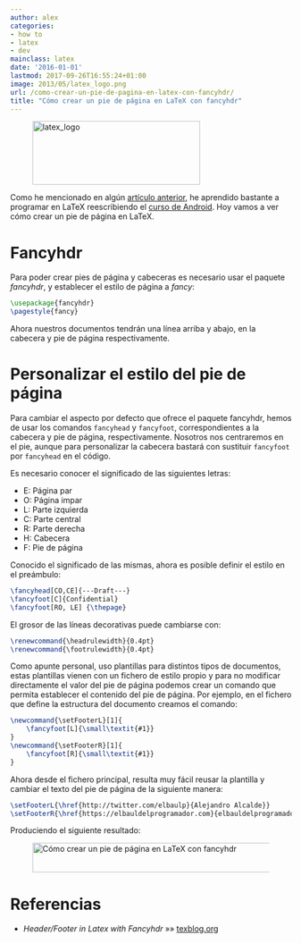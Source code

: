 ```yaml
---
author: alex
categories:
- how to
- latex
- dev
mainclass: latex
date: '2016-01-01'
lastmod: 2017-09-26T16:55:24+01:00
image: 2013/05/latex_logo.png
url: /como-crear-un-pie-de-pagina-en-latex-con-fancyhdr/
title: "Cómo crear un pie de página en LaTeX con fancyhdr"
---
```


<figure>
    <img sizes="(min-width: 300px) 300px, 100vw" on="tap:lightbox1" role="button" tabindex="0" layout="responsive" src="/img/2013/05/latex_logo.png" alt="latex_logo" width="300px" height="114px"></img>
</figure>

Como he mencionado en algún [artículo anterior][1], he aprendido bastante a programar en LaTeX reescribiendo el [curso de Android][2]. Hoy vamos a ver cómo crear un pie de página en LaTeX.

<!--more--><!--ad-->

# Fancyhdr

Para poder crear pies de página y cabeceras es necesario usar el paquete *fancyhdr*, y establecer el estilo de página a *fancy*:

```latex
\usepackage{fancyhdr}
\pagestyle{fancy}
```

Ahora nuestros documentos tendrán una línea arriba y abajo, en la cabecera y pie de página respectivamente.

# Personalizar el estilo del pie de página

Para cambiar el aspecto por defecto que ofrece el paquete fancyhdr, hemos de usar los comandos `fancyhead` y `fancyfoot`, correspondientes a la cabecera y pie de página, respectivamente. Nosotros nos centraremos en el pie, aunque para personalizar la cabecera bastará con sustituir `fancyfoot` por `fancyhead` en el código.

Es necesario conocer el significado de las siguientes letras:

* E: Página par
* O: Página impar
* L: Parte izquierda
* C: Parte central
* R: Parte derecha
* H: Cabecera
* F: Pie de página

Conocido el significado de las mismas, ahora es posible definir el estilo en el preámbulo:

```latex
\fancyhead[CO,CE]{---Draft---}
\fancyfoot[C]{Confidential}
\fancyfoot[RO, LE] {\thepage}
```

El grosor de las líneas decorativas puede cambiarse con:

```latex
\renewcommand{\headrulewidth}{0.4pt}
\renewcommand{\footrulewidth}{0.4pt}
```

Como apunte personal, uso plantillas para distintos tipos de documentos, estas plantillas vienen con un fichero de estilo propio y para no modificar directamente el valor del pie de página podemos crear un comando que permita establecer el contenido del pie de página. Por ejemplo, en el fichero que define la estructura del documento creamos el comando:

```latex
\newcommand{\setFooterL}[1]{
    \fancyfoot[L]{\small\textit{#1}}
}
\newcommand{\setFooterR}[1]{
    \fancyfoot[R]{\small\textit{#1}}
}
```

Ahora desde el fichero principal, resulta muy fácil reusar la plantilla y cambiar el texto del pie de página de la siguiente manera:

```latex
\setFooterL{\href{http://twitter.com/elbaulp}{Alejandro Alcalde}}
\setFooterR{\href{https://elbauldelprogramador.com}{elbauldelprogramador.com}}
```

Produciendo el siguiente resultado:

<figure>
    <img sizes="(min-width: 887px) 887px, 100vw" on="tap:lightbox1" role="button" tabindex="0" layout="responsive" src="/img/2013/05/footerFancyHdrLatex.png" alt="Cómo crear un pie de página en LaTeX con fancyhdr" title="Cómo crear un pie de página en LaTeX con fancyhdr" width="887px" height="53px"></img>
</figure>

# Referencias

- *Header/Footer in Latex with Fancyhdr* »» <a href="http://texblog.org/2007/11/07/headerfooter-in-latex-with-fancyhdr/" target="_blank">texblog.org</a>

 [1]: https://elbauldelprogramador.com/resaltar-sintaxis-del-codigo-fuente-en-latex-con-minted/ "Resaltar sintaxis del código fuente en LaTeX con minted"
 [2]: https://elbauldelprogramador.com/disponible-la-primera-parte-del-curso/ "Disponible la primera parte del curso Android en PDF"
